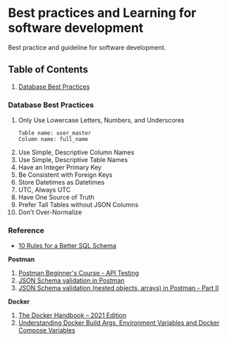 # Best practices and Learning for software development
Best practice and guideline for software development.

## Table of Contents
1. [Database Best Practices](#database-best-practices)
### Database Best Practices
1. Only Use Lowercase Letters, Numbers, and Underscores
    ```
    Table name: user_master
    Column name: full_name
    ```
2. Use Simple, Descriptive Column Names
3. Use Simple, Descriptive Table Names
4. Have an Integer Primary Key
5. Be Consistent with Foreign Keys
6. Store Datetimes as Datetimes
7. UTC, Always UTC
8. Have One Source of Truth
9. Prefer Tall Tables without JSON Columns
10. Don’t Over-Normalize


### Reference
- [10 Rules for a Better SQL Schema](https://www.sisense.com/blog/better-sql-schema/)

**Postman**
1. [Postman Beginner's Course - API Testing](https://youtu.be/VywxIQ2ZXw4)
2. [JSON Schema validation in Postman](https://youtu.be/haDQBmQii2g)
3. [JSON Schema validation (nested objects, arrays) in Postman - Part II](https://youtu.be/P_So0vpNJCQ)

**Docker**
1. [The Docker Handbook – 2021 Edition](https://www.freecodecamp.org/news/the-docker-handbook)
2. [Understanding Docker Build Args, Environment Variables and Docker Compose Variables](https://vsupalov.com/docker-env-vars/)
